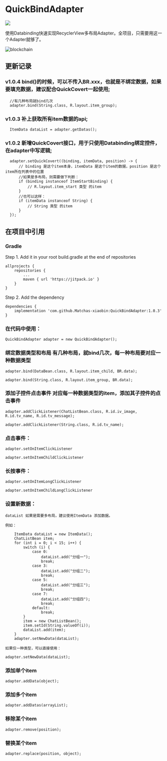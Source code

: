 # QuickBindAdapter

[![](https://jitpack.io/v/Matchas-xiaobin/QuickBindAdapter.svg)](https://jitpack.io/#Matchas-xiaobin/QuickBindAdapter)

使用Databinding快速实现RecyclerView多布局Adapter。全项目，只需要用这一个Adapter就够了。

![blockchain](https://github.com/Matchas-xiaobin/QuickBindAdapter/blob/master/screenshot/Screenshot.gif "截图")

## 更新记录

### v1.0.4 bind()的时候，可以不传入BR.xxx，也就是不绑定数据，如果要填充数据，建议配合QuickCovert一起使用;

      //有几种布局就bind几次
      adapter.bind(String.class, R.layout.item_group);

### v1.0.3 补上获取所有item数据的api;
      
      ItemData dataList = adapter.getDatas();
      
### v1.0.2 新增QuickCovert接口，用于只使用Databinding绑定控件，在adapter中写逻辑;
      
      adapter.setQuickCovert((binding, itemData, position) -> {
          // binding 是这个item本身，itemData 是这个item的数据，position 是这个item所在列表中的位置
          //如果是多布局，则需要做下判断：
          if (binding instanceof ItemStartBinding) {
              // R.layout.item_start 类型 的item
          }
          //也可以这样：
          if (itemData instanceof String) {
              // String 类型 的item
          }
      });
      

## 在项目中引用


### Gradle
   Step 1. Add it in your root build.gradle at the end of repositories
   
    allprojects {
        repositories {
            ...
            maven { url 'https://jitpack.io' }
        }
    }
    
   Step 2. Add the dependency
   
    dependencies {
        implementation 'com.github.Matchas-xiaobin:QuickBindAdapter:1.0.3'
    }

### 在代码中使用：

    QuickBindAdapter adapter = new QuickBindAdapter();

### 绑定数据类型和布局  有几种布局，就bind几次，每一种布局要对应一种数据类型

    adapter.bind(DataBean.class, R.layout.item_child, BR.data);

    adapter.bind(String.class, R.layout.item_group, BR.data);

### 添加子控件点击事件  对应每一种数据类型的item，添加其子控件的点击事件

    adapter.addClickListener(ChatListBean.class, R.id.iv_image, R.id.tv_name, R.id.tv_message);

    adapter.addClickListener(String.class, R.id.tv_name);


### 点击事件：

    adapter.setOnItemClickListener

    adapter.setOnItemChildClickListener


### 长按事件：

    adapter.setOnItemLongClickListener

    adapter.setOnItemChildLongClickListener


### 设置新数据：

    dataList 如果是需要多布局，建议使用ItemData 添加数据。
    
    例如：
    
        ItemData dataList = new ItemData();
        ChatListBean item;
        for (int i = 0; i < 15; i++) {
            switch (i) {
                case 0:
                    dataList.add("分组一");
                    break;
                case 3:
                    dataList.add("分组二");
                    break;
                case 5:
                    dataList.add("分组三");
                    break;
                case 7:
                    dataList.add("分组四");
                    break;
                default:
                    break;
            }
            item = new ChatListBean();
            item.setId(String.valueOf(i));
            dataList.add(item);
        }
        adapter.setNewData(dataList);
                      
    如果仅一种类型，可以直接使用：
                      
    adapter.setNewData(dataList);
                                                     
### 添加单个item
                                                     
    adapter.addData(object);
                                                     
### 添加多个item
                                                     
    adapter.addDatas(arrayList);
                                                     
### 移除某个item
                                                     
    adapter.remove(position);
    
### 替换某个item

    adapter.replace(position, object);
  
